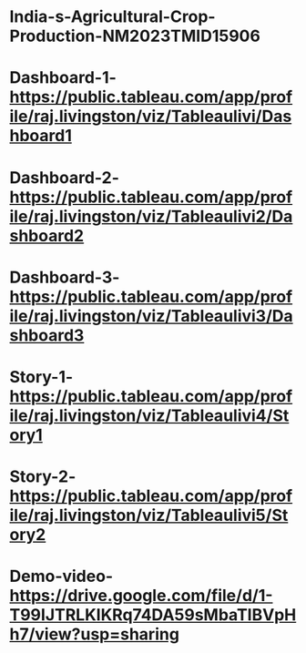 # India-s-Agricultural-Crop-Production-NM2023TMID15906
# Dashboard-1-https://public.tableau.com/app/profile/raj.livingston/viz/Tableaulivi/Dashboard1 
# Dashboard-2-https://public.tableau.com/app/profile/raj.livingston/viz/Tableaulivi2/Dashboard2 
# Dashboard-3-https://public.tableau.com/app/profile/raj.livingston/viz/Tableaulivi3/Dashboard3 
# Story-1-https://public.tableau.com/app/profile/raj.livingston/viz/Tableaulivi4/Story1 
# Story-2-https://public.tableau.com/app/profile/raj.livingston/viz/Tableaulivi5/Story2 
# Demo-video-https://drive.google.com/file/d/1-T99IJTRLKIKRq74DA59sMbaTIBVpHh7/view?usp=sharing
